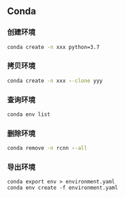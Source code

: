 
## Conda

### 创建环境
```bat
conda create -n xxx python=3.7
```

### 拷贝环境
```bat
conda create -n xxx --clone yyy
```

### 查询环境
```bat
conda env list
```

### 删除环境
```bat
conda remove -n rcnn --all
```

### 导出环境
```
conda export env > environment.yaml
conda env create -f environment.yaml
```